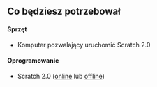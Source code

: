 ## Co będziesz potrzebował

#### Sprzęt

+ Komputer pozwalający uruchomić Scratch 2.0

#### Oprogramowanie

+ Scratch 2.0 ([online](https://scratch.mit.edu/projects/editor/) lub [offline](https://scratch.mit.edu/scratch2download/))